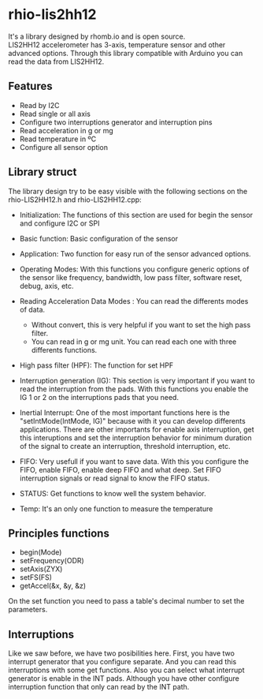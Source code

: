 # rhio-lis2hh12

It's a library designed by rhomb.io and is open source.  
LIS2HH12 accelerometer has 3-axis, temperature sensor and other advanced options. Through this library compatible with Arduino you can read the data from LIS2HH12.

## Features  

+ Read by I2C
+ Read single or all axis  
+ Configure two interruptions generator and interruption pins
+ Read acceleration in g or mg 
+ Read temperature in ºC
+ Configure all sensor option

## Library struct

The library design try to be easy visible with the following sections on the rhio-LIS2HH12.h and rhio-LIS2HH12.cpp:  

+ Initialization: The functions of this section are used for begin the sensor and configure I2C or SPI  

+ Basic function: Basic configuration of the sensor

+ Application: Two function for easy run of the sensor advanced options.

+ Operating Modes: With this functions you configure generic options of the sensor like frequency, bandwidth, low pass filter, software reset, debug, axis, etc. 

+ Reading Acceleration Data Modes : You can read the differents modes of data. 
  * Without convert, this is very helpful if you want to set the high pass filter.  
  *  You can read in g or mg unit. You can read each one with three differents functions.

+ High pass filter (HPF): The function for set HPF  
  
+ Interruption generation (IG): This section is very important if you want to read the interruption from the pads. With this functions you enable the IG 1 or 2 on the interruptions pads that you need.  

+ Inertial Interrupt: One of the most important functions here is the "setIntMode(IntMode, IG)" because with it you can develop differents applications. There are other importants for enable axis interruption, get this interuptions and set the interruption behavior for minimum duration of the signal to create an interruption, threshold interruption, etc.  
  
+ FIFO: Very usefull if you want to save data. With this you configure the FIFO, enable FIFO, enable deep FIFO and what deep. Set FIFO interruption signals or read signal to know the FIFO status.  
  
+ STATUS: Get functions to know well the system behavior.

+ Temp: It's an only one function to measure the temperature

## Principles functions 

+ begin(Mode) 
+ setFrequency(ODR)
+ setAxis(ZYX)
+ setFS(FS) 
+ getAccel(&x, &y, &z)

On the set function you need to pass a table's decimal number to set the parameters. 

## Interruptions  

Like we saw before, we have two posibilities here. First, you have two interrupt generator that you configure separate. And you can read this interruptions with some get functions. Also you can select what interrupt generator is enable in the INT pads. Although you have other configure interruption function that only can read by the INT path.
